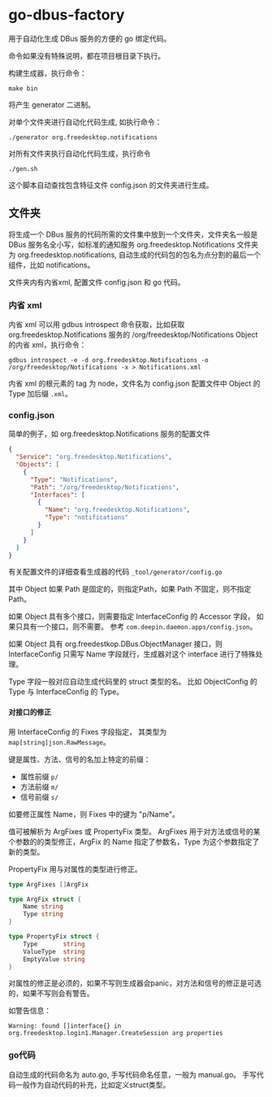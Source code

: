 # go-dbus-factory

用于自动化生成 DBus 服务的方便的 go 绑定代码。

命令如果没有特殊说明，都在项目根目录下执行。

构建生成器，执行命令：
```
make bin
```
将产生 generator 二进制。

对单个文件夹进行自动化代码生成, 如执行命令：
```
./generator org.freedesktop.notifications
```

对所有文件夹执行自动化代码生成，执行命令
```
./gen.sh
```

这个脚本自动查找包含特征文件 config.json 的文件夹进行生成。

## 文件夹

将生成一个 DBus 服务的代码所需的文件集中放到一个文件夹，文件夹名一般是 DBus 服务名全小写，如标准的通知服务
org.freedesktop.Notifications 文件夹为 org.freedesktop.notifications, 自动生成的代码包的包名为点分割的最后一个组件，比如 notifications。


文件夹内有内省xml, 配置文件 config.json 和 go 代码。

### 内省 xml
内省 xml 可以用 gdbus introspect 命令获取，比如获取 org.freedesktop.Notifications 服务的 /org/freedesktop/Notifications Object 的内省 xml，执行命令：
```
gdbus introspect -e -d org.freedesktop.Notifications -o /org/freedesktop/Notifications -x > Notifications.xml
```

内省 xml 的根元素的 tag 为 node，文件名为 config.json 配置文件中 Object 的 Type 加后缀 `.xml`。

### config.json

简单的例子，如 org.freedesktop.Notifications 服务的配置文件
```json
{
  "Service": "org.freedesktop.Notifications",
  "Objects": [
    {
      "Type": "Notifications",
      "Path": "/org/freedesktop/Notifications",
      "Interfaces": [
        {
          "Name": "org.freedesktop.Notifications",
          "Type": "notifications"
        }
      ]
    }
  ]
}
```

有关配置文件的详细查看生成器的代码 `_tool/generator/config.go`

其中 Object 如果 Path 是固定的，则指定Path，如果 Path 不固定，则不指定 Path。

如果 Object 具有多个接口，则需要指定 InterfaceConfig 的 Accessor 字段， 如果只具有一个接口，则不需要。
参考 `com.deepin.daemon.apps/config.json`。

如果 Object 具有 org.freedestkop.DBus.ObjectManager 接口，则 InterfaceConfig 只需写 Name 字段就行，生成器对这个 interface 进行了特殊处理。

Type 字段一般对应自动生成代码里的 struct 类型的名。
比如 ObjectConfig 的 Type 与 
InterfaceConfig 的 Type。

#### 对接口的修正

 用 InterfaceConfig 的 Fixes 字段指定， 其类型为 `map[string]json.RawMessage`。

键是属性、方法、信号的名加上特定的前缀：

* 属性前缀 `p/`
* 方法前缀 `m/`
* 信号前缀 `s/`

如要修正属性 Name，则 Fixes 中的键为 "p/Name"。

值可被解析为 ArgFixes 或 PropertyFix 类型。
ArgFixes 用于对方法或信号的某个参数的的类型修正，ArgFix 的 Name 指定了参数名，Type 为这个参数指定了新的类型。

PropertyFix 用与对属性的类型进行修正。


```go
type ArgFixes []ArgFix

type ArgFix struct {
	Name string
	Type string
}

type PropertyFix struct {
	Type       string
	ValueType  string
	EmptyValue string
}
```

对属性的修正是必须的，如果不写则生成器会panic，对方法和信号的修正是可选的，如果不写则会有警告。

如警告信息：
```
Warning: found []interface{} in org.freedesktop.login1.Manager.CreateSession arg properties
```

### go代码
自动生成的代码命名为 auto.go, 手写代码命名任意，一般为 manual.go。
手写代码一般作为自动代码的补充，比如定义struct类型。